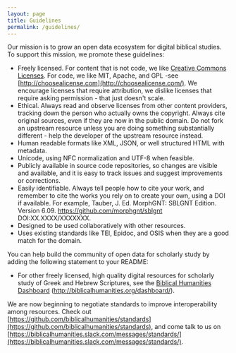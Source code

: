 ```yaml
---
layout: page
title: Guidelines
permalink: /guidelines/
---
```

Our mission is to grow an open data ecosystem for digital biblical studies. To support this mission, we promote these guidelines:

- Freely licensed. For content that is not code, we like [Creative Commons Licenses](http://creativecommons.org/choose/).  For code, we like MIT, Apache, and GPL -see [http://choosealicense.com](http://choosealicense.com/).  We encourage licenses that require attribution, we dislike licenses that require asking permission - that just doesn't scale.
- Ethical.  Always read and observe licenses from other content providers, tracking down the person who actually owns the copyright.  Always cite original sources, even if they are now in the public domain.  Do not fork an upstream resource unless you are doing something substantially different - help the developer of the upstream resource instead.
- Human readable formats like XML, JSON, or well structured HTML with metadata.
- Unicode, using NFC normalization and UTF-8 when feasible.
- Publicly available in source code repositories, so changes are visible and available, and it is easy to track issues and suggest improvements or corrections.
- Easily identifiable. Always tell people how to cite your work, and remember to cite the works you rely on to create your own, using a DOI if available. For example,
  Tauber, J. Ed. MorphGNT: SBLGNT Edition. Version 6.09. https://github.com/morphgnt/sblgnt DOI:XX.XXXX/XXXXXXX.
- Designed to be used collaboratively with other resources.
- Uses existing standards like TEI, Epidoc, and OSIS when they are a good match for the domain.

You can help build the community of open data for scholarly study by adding the following statement to your README:

- For other freely licensed, high quality digital resources for scholarly study of Greek and Hebrew Scriptures, see the [Biblical Humanities Dashboard](http://biblicalhumanities.org/dashboard/) (http://biblicalhumanities.org/dashboard/).

We are now beginning to negotiate standards to improve interoperability among resources.  Check out [https://github.com/biblicalhumanities/standards](https://github.com/biblicalhumanities/standards), and come talk to us on [https://biblicalhumanities.slack.com/messages/standards/](https://biblicalhumanities.slack.com/messages/standards/).
